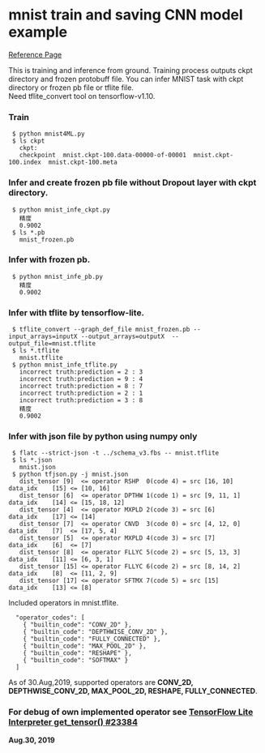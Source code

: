 # mnist train and saving CNN model example  
[Reference Page](https://qiita.com/haminiku/items/36982ae65a770565458d)

This is training and inference from ground. Training process outputs ckpt directory and frozen protobuff file. You can infer MNIST task with ckpt directory or frozen pb file or tflite file.  
Need tflite_convert tool on tensorflow-v1.10.  

### Train  
```
 $ python mnist4ML.py
 $ ls ckpt
   ckpt:
   checkpoint  mnist.ckpt-100.data-00000-of-00001  mnist.ckpt-100.index  mnist.ckpt-100.meta
```

### Infer and create frozen pb file without Dropout layer with ckpt directory.  
```
 $ python mnist_infe_ckpt.py
   精度
   0.9002
 $ ls *.pb
   mnist_frozen.pb
```

### Infer with frozen pb.  
```
 $ python mnist_infe_pb.py
   精度
   0.9002
```

### Infer with tflite by tensorflow-lite.  
```
 $ tflite_convert --graph_def_file mnist_frozen.pb --input_arrays=inputX --output_arrays=outputX  --output_file=mnist.tflite
 $ ls *.tflite
   mnist.tflite
 $ python mnist_infe_tflite.py
   incorrect truth:prediction = 2 : 3
   incorrect truth:prediction = 9 : 4
   incorrect truth:prediction = 8 : 7
   incorrect truth:prediction = 2 : 1
   incorrect truth:prediction = 3 : 8
   精度
   0.9002
```

### Infer with json file by python using numpy only  
```
 $ flatc --strict-json -t ../schema_v3.fbs -- mnist.tflite
 $ ls *.json
   mnist.json
 $ python tfjson.py -j mnist.json
   dist_tensor [9]  <= operator RSHP  0(code 4) = src [16, 10]   data_idx    [15] <= [10, 16]
   dist_tensor [6]  <= operator DPTHW 1(code 1) = src [9, 11, 1] data_idx    [14] <= [15, 18, 12]
   dist_tensor [4]  <= operator MXPLD 2(code 3) = src [6]        data_idx    [17] <= [14]
   dist_tensor [7]  <= operator CNVD  3(code 0) = src [4, 12, 0] data_idx    [7]  <= [17, 5, 4]
   dist_tensor [5]  <= operator MXPLD 4(code 3) = src [7]        data_idx    [6]  <= [7]
   dist_tensor [8]  <= operator FLLYC 5(code 2) = src [5, 13, 3] data_idx    [11] <= [6, 3, 1]
   dist_tensor [15] <= operator FLLYC 6(code 2) = src [8, 14, 2] data_idx    [8]  <= [11, 2, 9]
   dist_tensor [17] <= operator SFTMX 7(code 5) = src [15]       data_idx    [13] <= [8]
```

Included operators in mnist.tflite.  
```
  "operator_codes": [
    { "builtin_code": "CONV_2D" },
    { "builtin_code": "DEPTHWISE_CONV_2D" },
    { "builtin_code": "FULLY_CONNECTED" },
    { "builtin_code": "MAX_POOL_2D" },
    { "builtin_code": "RESHAPE" },
    { "builtin_code": "SOFTMAX" }
  ]
```
As of 30.Aug,2019, supported operators are **CONV_2D, DEPTHWISE_CONV_2D, MAX_POOL_2D, RESHAPE, FULLY_CONNECTED**.  

### For debug of own implemented operator see [TensorFlow Lite Interpreter get_tensor() #23384](../README_get_tensor.md)  

**Aug.30, 2019**  
